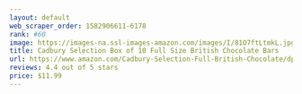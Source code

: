 ```yaml
---
layout: default 
﻿web_scraper_order: 1582906611-6178
rank: #60
image: https://images-na.ssl-images-amazon.com/images/I/81O7ftLtmkL.jpg
title: Cadbury Selection Box of 10 Full Size British Chocolate Bars
url: https://www.amazon.com/Cadbury-Selection-Full-British-Chocolate/dp/B01CD83O5E/ref=zg_mw_grocery_60?_encoding=UTF8&psc=1&refRID=XTVGWZMF6K6B536217C1
reviews: 4.4 out of 5 stars
price: $11.99 
---
```


